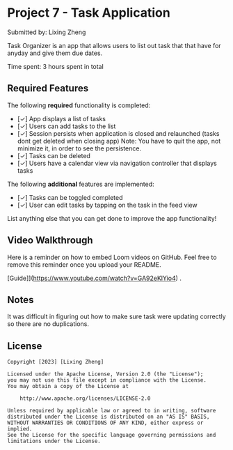 # Project 7 - Task Application

Submitted by: Lixing Zheng

Task Organizer is an app that allows users to list out task that that have for anyday and give them due dates. 

Time spent: 3 hours spent in total

## Required Features

The following **required** functionality is completed:

- [✓] App displays a list of tasks
- [✓] Users can add tasks to the list
- [✓] Session persists when application is closed and relaunched (tasks dont get deleted when closing app) 
   Note: You have to quit the app, not minimize it, in order to see the persistence.
- [✓] Tasks can be deleted
- [✓] Users have a calendar view via navigation controller that displays tasks	


The following **additional** features are implemented:

- [✓] Tasks can be toggled completed
- [✓] User can edit tasks by tapping on the task in the feed view

List anything else that you can get done to improve the app functionality!

## Video Walkthrough

Here is a reminder on how to embed Loom videos on GitHub. Feel free to remove this reminder once you upload your README. 

[Guide]](https://www.youtube.com/watch?v=GA92eKlYio4) .

## Notes

It was difficult in figuring out how to make sure task were updating correctly so there are no duplications.

## License

    Copyright [2023] [Lixing Zheng]

    Licensed under the Apache License, Version 2.0 (the "License");
    you may not use this file except in compliance with the License.
    You may obtain a copy of the License at

        http://www.apache.org/licenses/LICENSE-2.0

    Unless required by applicable law or agreed to in writing, software
    distributed under the License is distributed on an "AS IS" BASIS,
    WITHOUT WARRANTIES OR CONDITIONS OF ANY KIND, either express or implied.
    See the License for the specific language governing permissions and
    limitations under the License.
